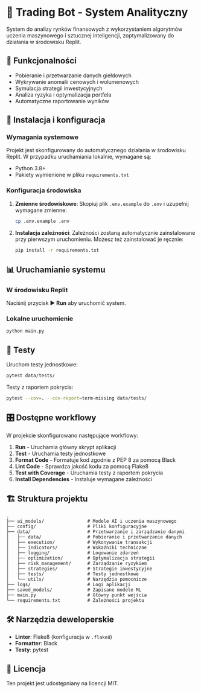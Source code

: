 
# 🤖 Trading Bot - System Analityczny

System do analizy rynków finansowych z wykorzystaniem algorytmów uczenia maszynowego i sztucznej inteligencji, zoptymalizowany do działania w środowisku Replit.

## 🚀 Funkcjonalności

- Pobieranie i przetwarzanie danych giełdowych
- Wykrywanie anomalii cenowych i wolumenowych
- Symulacja strategii inwestycyjnych
- Analiza ryzyka i optymalizacja portfela
- Automatyczne raportowanie wyników

## 🔧 Instalacja i konfiguracja

### Wymagania systemowe

Projekt jest skonfigurowany do automatycznego działania w środowisku Replit. W przypadku uruchamiania lokalnie, wymagane są:

- Python 3.8+
- Pakiety wymienione w pliku `requirements.txt`

### Konfiguracja środowiska

1. **Zmienne środowiskowe**:
   Skopiuj plik `.env.example` do `.env` i uzupełnij wymagane zmienne:

   ```bash
   cp .env.example .env
   ```

2. **Instalacja zależności**:
   Zależności zostaną automatycznie zainstalowane przy pierwszym uruchomieniu. Możesz też zainstalować je ręcznie:

   ```bash
   pip install -r requirements.txt
   ```

## 📊 Uruchamianie systemu

### W środowisku Replit

Naciśnij przycisk ▶️ **Run** aby uruchomić system.

### Lokalne uruchomienie

```bash
python main.py
```

## 🧪 Testy

Uruchom testy jednostkowe:

```bash
pytest data/tests/
```

Testy z raportem pokrycia:

```bash
pytest --cov=. --cov-report=term-missing data/tests/
```

## 🎛️ Dostępne workflowy

W projekcie skonfigurowano następujące workflowy:

1. **Run** - Uruchamia główny skrypt aplikacji
2. **Test** - Uruchamia testy jednostkowe
3. **Format Code** - Formatuje kod zgodnie z PEP 8 za pomocą Black
4. **Lint Code** - Sprawdza jakość kodu za pomocą Flake8
5. **Test with Coverage** - Uruchamia testy z raportem pokrycia
6. **Install Dependencies** - Instaluje wymagane zależności

## 🏗️ Struktura projektu

```
.
├── ai_models/                # Modele AI i uczenia maszynowego
├── config/                   # Pliki konfiguracyjne
├── data/                     # Przetwarzanie i zarządzanie danymi
│   ├── data/                 # Pobieranie i przetwarzanie danych
│   ├── execution/            # Wykonywanie transakcji
│   ├── indicators/           # Wskaźniki techniczne
│   ├── logging/              # Logowanie zdarzeń
│   ├── optimization/         # Optymalizacja strategii
│   ├── risk_management/      # Zarządzanie ryzykiem
│   ├── strategies/           # Strategie inwestycyjne
│   ├── tests/                # Testy jednostkowe
│   └── utils/                # Narzędzia pomocnicze
├── logs/                     # Logi aplikacji
├── saved_models/             # Zapisane modele ML
├── main.py                   # Główny punkt wejścia
└── requirements.txt          # Zależności projektu
```

## 🛠️ Narzędzia deweloperskie

- **Linter**: Flake8 (konfiguracja w `.flake8`)
- **Formatter**: Black
- **Testy**: pytest

## 📝 Licencja

Ten projekt jest udostępniany na licencji MIT.
